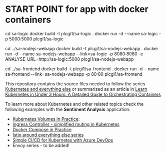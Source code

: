 # START POINT for app with docker containers
cd sa-logic
docker build -t plcgi1/sa-logic .
docker run -d --name sa-logic -p 5000:5000 plcgi1/sa-logic

cd ../sa-nodejs-webapp
docker build -t plcgi1/sa-nodejs-webapp .
docker run -d --name sa-nodejs-webapp --link=sa-logic -p 8080:8080 -e ANALYSE_URL=http://sa-logic:5000  plcgi1/sa-nodejs-webapp

cd ../sa-frontend
docker build -t plcgi1/sa-frontend .
docker run -d --name sa-frontend --link=sa-nodejs-webapp -p 80:80 plcgi1/sa-frontend

This repository contains the source files needed to follow the series [Kubernetes and everything else](https://rinormaloku.com/series/kubernetes-and-everything-else/) or summarized as an article in [Learn Kubernetes in Under 3 Hours: A Detailed Guide to Orchestrating Containers](https://medium.freecodecamp.org/learn-kubernetes-in-under-3-hours-a-detailed-guide-to-orchestrating-containers-114ff420e882)

To learn more about Kubernetes and other related topics check the following examples with the **Sentiment Analysis** application:

* [Kubernetes Volumes in Practice](https://rinormaloku.com/kubernetes-volumes-in-practice/):
* [Ingress Controller - simplified routing in Kubernetes](https://www.orange-networks.com/blogs/210-ingress-controller-simplified-routing-in-kubernetes)
* [Docker Compose in Practice](https://github.com/rinormaloku/k8s-mastery/tree/docker-compose)
* [Istio around everything else series](https://rinormaloku.com/series/istio-around-everything-else/)
* [Simple CI/CD for Kubernetes with Azure DevOps](https://www.orange-networks.com/blogs/224-azure-devops-ci-cd-pipeline-to-deploy-to-kubernetes)
* Envoy series - to be added!
